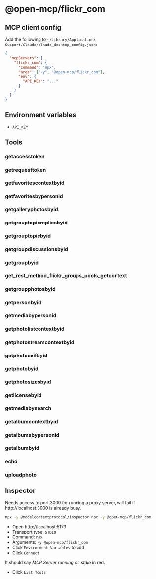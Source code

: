 # @open-mcp/flickr_com

## MCP client config

Add the following to `~/Library/Application\ Support/Claude/claude_desktop_config.json`:

```json
{
  "mcpServers": {
    "flickr_com": {
      "command": "npx",
      "args": ["-y", "@open-mcp/flickr_com"],
      "env": {
        "API_KEY": "..."
      }
    }
  }
}
```

## Environment variables

- `API_KEY`

## Tools

### getaccesstoken

### getrequesttoken

### getfavoritescontextbyid

### getfavoritesbypersonid

### getgalleryphotosbyid

### getgrouptopicrepliesbyid

### getgrouptopicbyid

### getgroupdiscussionsbyid

### getgroupbyid

### get_rest_method_flickr_groups_pools_getcontext

### getgroupphotosbyid

### getpersonbyid

### getmediabypersonid

### getphotolistcontextbyid

### getphotostreamcontextbyid

### getphotoexifbyid

### getphotobyid

### getphotosizesbyid

### getlicensebyid

### getmediabysearch

### getalbumcontextbyid

### getalbumsbypersonid

### getalbumbyid

### echo

### uploadphoto

## Inspector

Needs access to port 3000 for running a proxy server, will fail if http://localhost:3000 is already busy.

```bash
npx -y @modelcontextprotocol/inspector npx -y @open-mcp/flickr_com
```

- Open http://localhost:5173
- Transport type: `STDIO`
- Command: `npx`
- Arguments: `-y @open-mcp/flickr_com`
- Click `Environment Variables` to add
- Click `Connect`

It should say _MCP Server running on stdio_ in red.

- Click `List Tools`
